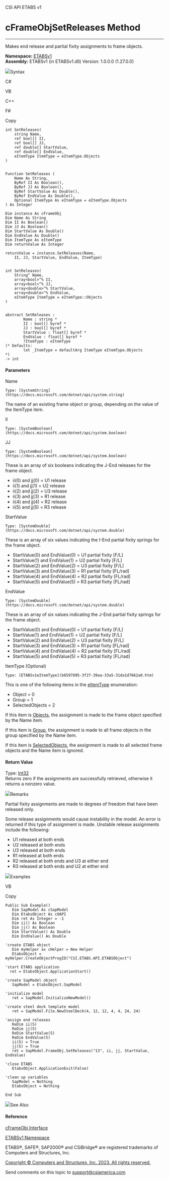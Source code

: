 ﻿

CSI API ETABS v1

# cFrameObjSetReleases Method  
  
---  
  
Makes end release and partial fixity assignments to frame objects.

**Namespace:** [ETABSv1](2780f1b8-2033-5289-2298-1cdb2a7508d9.htm)  
**Assembly:** ETABSv1 (in ETABSv1.dll) Version: 1.0.0.0 (1.27.0.0)

![](../icons/SectionExpanded.png)Syntax

C#

VB

C++

F#

Copy

    
    
    int SetReleases(
    	string Name,
    	ref bool[] II,
    	ref bool[] JJ,
    	ref double[] StartValue,
    	ref double[] EndValue,
    	eItemType ItemType = eItemType.Objects
    )
    
    
    Function SetReleases ( 
    	Name As String,
    	ByRef II As Boolean(),
    	ByRef JJ As Boolean(),
    	ByRef StartValue As Double(),
    	ByRef EndValue As Double(),
    	Optional ItemType As eItemType = eItemType.Objects
    ) As Integer
    
    Dim instance As cFrameObj
    Dim Name As String
    Dim II As Boolean()
    Dim JJ As Boolean()
    Dim StartValue As Double()
    Dim EndValue As Double()
    Dim ItemType As eItemType
    Dim returnValue As Integer
    
    returnValue = instance.SetReleases(Name, 
    	II, JJ, StartValue, EndValue, ItemType)
    
    
    int SetReleases(
    	String^ Name, 
    	array<bool>^% II, 
    	array<bool>^% JJ, 
    	array<double>^% StartValue, 
    	array<double>^% EndValue, 
    	eItemType ItemType = eItemType::Objects
    )
    
    
    abstract SetReleases : 
            Name : string * 
            II : bool[] byref * 
            JJ : bool[] byref * 
            StartValue : float[] byref * 
            EndValue : float[] byref * 
            ?ItemType : eItemType 
    (* Defaults:
            let _ItemType = defaultArg ItemType eItemType.Objects
    *)
    -> int 
    

#### Parameters

Name

    Type: [SystemString](https://docs.microsoft.com/dotnet/api/system.string)  
The name of an existing frame object or group, depending on the value of the
ItemType item.

II

    Type: [SystemBoolean](https://docs.microsoft.com/dotnet/api/system.boolean)  

JJ

    Type: [SystemBoolean](https://docs.microsoft.com/dotnet/api/system.boolean)  
These is an array of six booleans indicating the J-End releases for the frame
object.

  * ii(0) and jj(0) = U1 release
  * ii(1) and jj(1) = U2 release
  * ii(2) and jj(2) = U3 release
  * ii(3) and jj(3) = R1 release
  * ii(4) and jj(4) = R2 release
  * ii(5) and jj(5) = R3 release

StartValue

    Type: [SystemDouble](https://docs.microsoft.com/dotnet/api/system.double)  
These is an array of six values indicating the I-End partial fixity springs
for the frame object.

  * StartValue(0) and EndValue(0) = U1 partial fixity [F/L]
  * StartValue(1) and EndValue(1) = U2 partial fixity [F/L]
  * StartValue(2) and EndValue(2) = U3 partial fixity [F/L]
  * StartValue(3) and EndValue(3) = R1 partial fixity [FL/rad]
  * StartValue(4) and EndValue(4) = R2 partial fixity [FL/rad]
  * StartValue(5) and EndValue(5) = R3 partial fixity [FL/rad]

EndValue

    Type: [SystemDouble](https://docs.microsoft.com/dotnet/api/system.double)  
These is an array of six values indicating the J-End partial fixity springs
for the frame object.

  * StartValue(0) and EndValue(0) = U1 partial fixity [F/L]
  * StartValue(1) and EndValue(1) = U2 partial fixity [F/L]
  * StartValue(2) and EndValue(2) = U3 partial fixity [F/L]
  * StartValue(3) and EndValue(3) = R1 partial fixity [FL/rad]
  * StartValue(4) and EndValue(4) = R2 partial fixity [FL/rad]
  * StartValue(5) and EndValue(5) = R3 partial fixity [FL/rad]

ItemType (Optional)

    Type: [ETABSv1eItemType](b6597895-3f27-39aa-33a5-31da1d7662a0.htm)  
This is one of the following items in the
[eItemType](b6597895-3f27-39aa-33a5-31da1d7662a0.htm) enumeration:

  * Object = 0
  * Group = 1
  * SelectedObjects = 2

If this item is [Objects](b6597895-3f27-39aa-33a5-31da1d7662a0.htm), the
assignment is made to the frame object specified by the Name item.

If this item is [Group](b6597895-3f27-39aa-33a5-31da1d7662a0.htm), the
assignment is made to all frame objects in the group specified by the Name
item.

If this item is [SelectedObjects](b6597895-3f27-39aa-33a5-31da1d7662a0.htm),
the assignment is made to all selected frame objects and the Name item is
ignored.

#### Return Value

Type: [Int32](https://docs.microsoft.com/dotnet/api/system.int32)  
Returns zero if the assignments are successfully retrieved, otherwise it
returns a nonzero value.

![](../icons/SectionExpanded.png)Remarks

Partial fixity assignments are made to degrees of freedom that have been
released only.

Some release assignments would cause instability in the model. An error is
returned if this type of assignment is made. Unstable release assignments
include the following:

  * U1 released at both ends
  * U2 released at both ends
  * U3 released at both ends
  * R1 released at both ends
  * R2 released at both ends and U3 at either end
  * R3 released at both ends and U2 at either end

![](../icons/SectionExpanded.png)Examples

VB

Copy

    
    
    Public Sub Example()
       Dim SapModel As cSapModel
       Dim EtabsObject As cOAPI
       Dim ret As Integer = -1
       Dim ii() As Boolean
       Dim jj() As Boolean
       Dim StartValue() As Double
       Dim EndValue() As Double
    
    'create ETABS object
       Dim myHelper as cHelper = New Helper
       EtabsObject = myHelper.CreateObjectProgID("CSI.ETABS.API.ETABSObject")
    
    'start ETABS application
      ret = EtabsObject.ApplicationStart()
    
    'create SapModel object
       SapModel = EtabsObject.SapModel
    
    'initialize model
       ret = SapModel.InitializeNewModel()
    
    'create steel deck template model
       ret = SapModel.File.NewSteelDeck(4, 12, 12, 4, 4, 24, 24)
    
    'assign end releases
       ReDim ii(5)
       ReDim jj(5)
       ReDim StartValue(5)
       ReDim EndValue(5)
       ii(5) = True
       jj(5) = True
       ret = SapModel.FrameObj.SetReleases("13", ii, jj, StartValue, EndValue)
    
    'close ETABS
       EtabsObject.ApplicationExit(False)
    
    'clean up variables
       SapModel = Nothing
       EtabsObject = Nothing
    
    End Sub

![](../icons/SectionExpanded.png)See Also

#### Reference

[cFrameObj Interface](d5342667-2977-9fdc-9769-e4e2becc0803.htm)

[ETABSv1 Namespace](2780f1b8-2033-5289-2298-1cdb2a7508d9.htm)

ETABS®, SAFE®, SAP2000® and CSiBridge® are registered trademarks of Computers
and Structures, Inc.  

[Copyright © Computers and Structures, Inc. 2023. All rights
reserved.](http://www.csiamerica.com)

Send comments on this topic to
[support@csiamerica.com](mailto:support%40csiamerica.com?Subject=CSI%20API%20ETABS%20v1)

